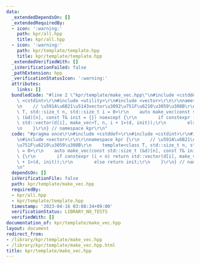 ```yaml
---
data:
  _extendedDependsOn: []
  _extendedRequiredBy:
  - icon: ':warning:'
    path: kpr/all.hpp
    title: kpr/all.hpp
  - icon: ':warning:'
    path: kpr/template/template.hpp
    title: kpr/template/template.hpp
  _extendedVerifiedWith: []
  _isVerificationFailed: false
  _pathExtension: hpp
  _verificationStatusIcon: ':warning:'
  attributes:
    links: []
  bundledCode: "#line 2 \"kpr/template/make_vec.hpp\"\n#include <cstddef>\r\n#include\
    \ <cstdint>\r\n#include <utility>\r\n#include <vector>\r\n\r\nnamespace kpr {\r\
    \n    // \u591A\u6B21\u5143vector\u3092\u751F\u6210\u3059\u308B\r\n    template<class\
    \ T, std::size_t n, std::size_t i = 0>\r\n    auto make_vec(const std::size_t\
    \ (&d)[n], const T& init = {}) noexcept {\r\n        if constexpr (i < n) return\
    \ std::vector(d[i], make_vec<T, n, i + 1>(d, init));\r\n        else return init;\r\
    \n    }\r\n} // namespace kpr\r\n"
  code: "#pragma once\r\n#include <cstddef>\r\n#include <cstdint>\r\n#include <utility>\r\
    \n#include <vector>\r\n\r\nnamespace kpr {\r\n    // \u591A\u6B21\u5143vector\u3092\
    \u751F\u6210\u3059\u308B\r\n    template<class T, std::size_t n, std::size_t i\
    \ = 0>\r\n    auto make_vec(const std::size_t (&d)[n], const T& init = {}) noexcept\
    \ {\r\n        if constexpr (i < n) return std::vector(d[i], make_vec<T, n, i\
    \ + 1>(d, init));\r\n        else return init;\r\n    }\r\n} // namespace kpr\r\
    \n"
  dependsOn: []
  isVerificationFile: false
  path: kpr/template/make_vec.hpp
  requiredBy:
  - kpr/all.hpp
  - kpr/template/template.hpp
  timestamp: '2023-04-16 03:08:34+09:00'
  verificationStatus: LIBRARY_NO_TESTS
  verifiedWith: []
documentation_of: kpr/template/make_vec.hpp
layout: document
redirect_from:
- /library/kpr/template/make_vec.hpp
- /library/kpr/template/make_vec.hpp.html
title: kpr/template/make_vec.hpp
---
```


